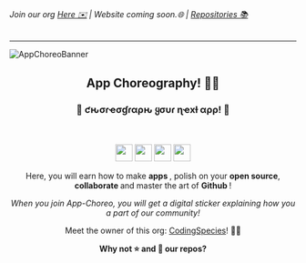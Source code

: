 ###### Join our org [Here ✉️](https://github.com/App-Choreography/Get-An-Invite/issues/new?assignees=CodingSpecies&labels=Organisation+Invite%21+%F0%9F%93%A8&template=please-can-i-join-this-organisation------.md&title=Please+Can+I+Join+This+Organisation%3F+%F0%9F%A5%BA%F0%9F%99%8F") | Website coming soon.🌐 | [Repositories 📚](https://github.com/orgs/App-Choreography/repositories)

-------------------------------

![AppChoreoBanner](https://user-images.githubusercontent.com/70807500/139558435-bfa3ab99-a1a5-4358-8133-3b183820de4b.png)

<div align= center>
<h2> App Choreography! 🎉🎊 </h2>
<h3>💭 ƈԋσɾҽσɠɾαρԋ ყσυɾ ɳҽxƚ αρρ! 💭</h3>
<br/>
<br/>
<img src="https://forthebadge.com/images/badges/open-source.svg" height=30 /> <img src="https://forthebadge.com/images/badges/built-by-developers.svg" height=30/> <img src="https://forthebadge.com/images/badges/built-with-love.svg" height=30/> <img src="https://forthebadge.com/images/badges/check-it-out.svg" height=30 />

Here, you will earn how to make <b>apps </b>, polish on your <b>open source</b>, <b> collaborate </b> and master the art of <b> Github </b> !

<i> When you join App-Choreo, you will get a digital sticker explaining how you a part of our community! </i>

Meet the owner of this org: [CodingSpecies](https://github.com/CodingSpecies)! 🙋‍♀️

<b> Why not ⭐ and 🍴 our repos? </b>

</div>
